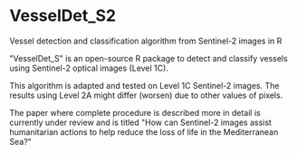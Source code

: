 # VesselDet_S2
Vessel detection and classification algorithm from Sentinel-2 images in R

"VesselDet_S" is an open-source R package to detect and classify vessels using Sentinel-2 optical images (Level 1C). 

This algorithm is adapted and tested on Level 1C Sentinel-2 images. The results using Level 2A might differ (worsen) due to other values of pixels. 

The paper where complete procedure is described more in detail is currently under review and is titled "How can Sentinel-2 images assist humanitarian actions to help reduce the loss of life in the Mediterranean Sea?"
